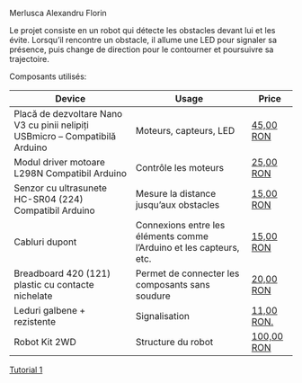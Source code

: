 Merlusca Alexandru Florin

Le projet consiste en un robot qui détecte les obstacles devant lui et les évite. Lorsqu’il rencontre un obstacle, il allume une LED pour signaler sa présence, puis change de direction pour le contourner et poursuivre sa trajectoire.

Composants utilisés:

| Device | Usage | Price |
|--------|--------|-------|
| Placă de dezvoltare Nano V3 cu pinii nelipiți USBmicro – Compatibilă Arduino | Moteurs, capteurs, LED | [45,00 RON](https://roboromania.ro/produs/placa-de-dezvoltare-nano-v3-cu-pinii-nelipiti-compatibila-arduino/) |
| Modul driver motoare L298N Compatibil Arduino | Contrôle les moteurs | [25,00 RON](https://roboromania.ro/produs/l298n/) |
| Senzor cu ultrasunete HC-SR04 (224) Compatibil Arduino | Mesure la distance jusqu’aux obstacles | [15,00 RON](https://roboromania.ro/produs/senzorul-cu-ultrasunete-hc-sr04/) |
| Cabluri dupont | Connexions entre les éléments comme l’Arduino et les capteurs, etc. | [15,00 RON](https://roboromania.ro/produs/cabluri-dupont-65-bucati-tata-tata-pentru-breadboard/) |
| Breadboard 420 (121) plastic cu contacte nichelate | Permet de connecter les composants sans soudure | [20,00 RON](https://roboromania.ro/produs/breadboard-420-121-plastic-cu-contacte-nichelate/) |
| Leduri galbene + rezistente | Signalisation | [11,00 RON.](https://roboromania.ro/produs/set-led-galben-5mm-10-bucati-rezistente-220-10-bucati/) |
| Robot Kit 2WD | Structure du robot | [100,00 RON](https://roboromania.ro/produs/kit-sasiu-2wd-robot-car-chassis-kit-construieste-singur-un-robot/) |


[Tutorial 1](https://www.youtube.com/watch?v=dBA_23jfRBs)
